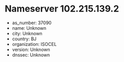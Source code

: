 # Nameserver 102.215.139.2

* as_number: 37090
* name: Unknown
* city: Unknown
* country: BJ
* organization: ISOCEL
* version: Unknown
* dnssec: Unknown
